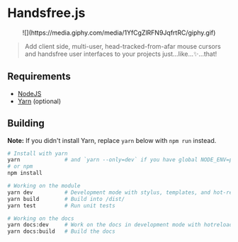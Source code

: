 # Handsfree.js

<div style="text-align: center">
![](https://media.giphy.com/media/1YfCgZlRFN9JqfrtRC/giphy.gif)
</div>

> Add client side, multi-user, head-tracked-from-afar mouse cursors and handsfree user interfaces to your projects just...like...✨...that!

## Requirements
- [NodeJS](https://nodejs.org/en/)
- [Yarn](https://yarnpkg.com/lang/en/docs/install/) (optional)

## Building
**Note:** If you didn't install Yarn, replace `yarn` below with `npm run` instead.


```bash
# Install with yarn
yarn              # and `yarn --only=dev` if you have global NODE_ENV=production
# or npm
npm install

# Working on the module
yarn dev          # Development mode with stylus, templates, and hot-reload on localhost:8080
yarn build        # Build into /dist/
yarn test         # Run unit tests

# Working on the docs
yarn docs:dev     # Work on the docs in development mode with hotreload
yarn docs:build   # Build the docs
```
